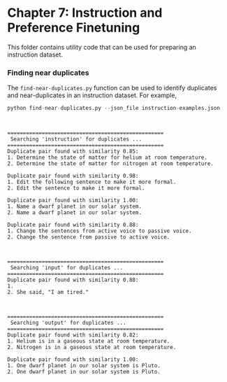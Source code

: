 # Chapter 7: Instruction and Preference Finetuning

This folder contains utility code that can be used for preparing an instruction dataset.



### Finding near duplicates

The `find-near-duplicates.py` function can be used to identify duplicates and near-duplicates in an instruction dataset. For example,



```python
python find-near-duplicates.py --json_file instruction-examples.json
```

```


==================================================
 Searching 'instruction' for duplicates ...
==================================================
Duplicate pair found with similarity 0.85:
1. Determine the state of matter for helium at room temperature.
2. Determine the state of matter for nitrogen at room temperature.

Duplicate pair found with similarity 0.98:
1. Edit the following sentence to make it more formal.
2. Edit the sentence to make it more formal.

Duplicate pair found with similarity 1.00:
1. Name a dwarf planet in our solar system.
2. Name a dwarf planet in our solar system.

Duplicate pair found with similarity 0.88:
1. Change the sentences from active voice to passive voice.
2. Change the sentence from passive to active voice.



==================================================
 Searching 'input' for duplicates ...
==================================================
Duplicate pair found with similarity 0.88:
1. 
2. She said, "I am tired."



==================================================
 Searching 'output' for duplicates ...
==================================================
Duplicate pair found with similarity 0.82:
1. Helium is in a gaseous state at room temperature.
2. Nitrogen is in a gaseous state at room temperature.

Duplicate pair found with similarity 1.00:
1. One dwarf planet in our solar system is Pluto.
2. One dwarf planet in our solar system is Pluto.


```

